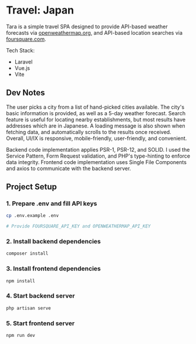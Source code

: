 # Travel: Japan

Tara is a simple travel SPA designed to provide API-based weather forecasts via [openweathermap.org](https://openweathermap.org/forecast5), and API-based location searches via [foursquare.com](https://location.foursquare.com/developer/reference/place-search).

Tech Stack:
- Laravel
- Vue.js
- Vite

## Dev Notes

The user picks a city from a list of hand-picked cities available. The city's basic information is provided, as well as a 5-day weather forecast. Search feature is useful for locating nearby establishments, but most results have addresses which are in Japanese. A loading message is also shown when fetching data, and automatically scrolls to the results once received. Overall, UI/IX is responsive, mobile-friendly, user-friendly, and convenient.

Backend code implementation applies PSR-1, PSR-12, and SOLID. I used the Service Pattern, Form Request validation, and PHP's type-hinting to enforce data integrity. Frontend code implementation uses Single File Components and axios to communicate with the backend server.

## Project Setup
### 1. Prepare .env and fill API keys
```sh
cp .env.example .env

# Provide FOURSQUARE_API_KEY and OPENWEATHERMAP_API_KEY
```

### 2. Install backend dependencies
```sh
composer install
```

### 3. Install frontend dependencies
```sh
npm install
```

### 4. Start backend server
```sh
php artisan serve
```

### 5. Start frontend server
```sh
npm run dev
```
